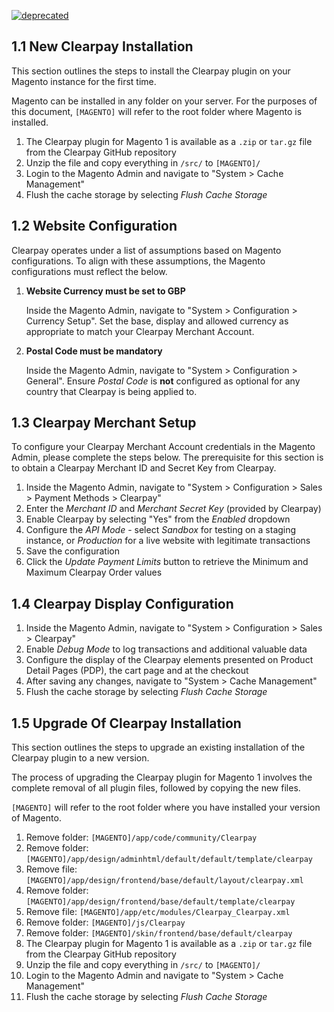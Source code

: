 [![deprecated](https://img.shields.io/badge/stability-deprecated-red)](https://business.adobe.com/blog/basics/support-magento-1-software-ends-june-30-2020)

## 1.1 New Clearpay Installation

This section outlines the steps to install the Clearpay plugin on your Magento instance for the first time.

Magento can be installed in any folder on your server. For the purposes of this document, `[MAGENTO]` will refer to the root folder where Magento is installed.

1. The Clearpay plugin for Magento 1 is available as a `.zip` or `tar.gz` file from the Clearpay GitHub repository
1. Unzip the file and copy everything in `/src/` to `[MAGENTO]/`
1. Login to the Magento Admin and navigate to "System > Cache Management"
1. Flush the cache storage by selecting _Flush Cache Storage_

## 1.2 Website Configuration

Clearpay operates under a list of assumptions based on Magento configurations. To align with these assumptions, the Magento configurations must reflect the below.

1. **Website Currency must be set to GBP**

    Inside the Magento Admin, navigate to "System > Configuration > Currency Setup". Set the base, display and allowed currency as appropriate to match your Clearpay Merchant Account.

1. **Postal Code must be mandatory**

    Inside the Magento Admin, navigate to "System > Configuration > General". Ensure _Postal Code_ is **not** configured as optional for any country that Clearpay is being applied to.

## 1.3 Clearpay Merchant Setup

To configure your Clearpay Merchant Account credentials in the Magento Admin, please complete the steps below. The prerequisite for this section is to obtain a Clearpay Merchant ID and Secret Key from Clearpay.

1. Inside the Magento Admin, navigate to "System > Configuration > Sales > Payment Methods > Clearpay"
1. Enter the _Merchant ID_ and _Merchant Secret Key_ (provided by Clearpay)
1. Enable Clearpay by selecting "Yes" from the _Enabled_ dropdown
1. Configure the _API Mode_ - select _Sandbox_ for testing on a staging instance, or _Production_ for a live website with legitimate transactions
1. Save the configuration
1. Click the _Update Payment Limits_ button to retrieve the Minimum and Maximum Clearpay Order values

## 1.4 Clearpay Display Configuration

1. Inside the Magento Admin, navigate to "System > Configuration > Sales > Clearpay"
1. Enable _Debug Mode_ to log transactions and additional valuable data
1. Configure the display of the Clearpay elements presented on Product Detail Pages (PDP), the cart page and at the checkout
1. After saving any changes, navigate to "System > Cache Management"
1. Flush the cache storage by selecting _Flush Cache Storage_

## 1.5 Upgrade Of Clearpay Installation

This section outlines the steps to upgrade an existing installation of the Clearpay plugin to a new version.

The process of upgrading the Clearpay plugin for Magento 1 involves the complete removal of all plugin files, followed by copying the new files.

`[MAGENTO]` will refer to the root folder where you have installed your version of Magento.

1. Remove folder: `[MAGENTO]/app/code/community/Clearpay`
1. Remove folder: `[MAGENTO]/app/design/adminhtml/default/default/template/clearpay`
1. Remove file: `[MAGENTO]/app/design/frontend/base/default/layout/clearpay.xml`
1. Remove folder: `[MAGENTO]/app/design/frontend/base/default/template/clearpay`
1. Remove file: `[MAGENTO]/app/etc/modules/Clearpay_Clearpay.xml`
1. Remove folder: `[MAGENTO]/js/Clearpay`
1. Remove folder: `[MAGENTO]/skin/frontend/base/default/clearpay`
1. The Clearpay plugin for Magento 1 is available as a `.zip` or `tar.gz` file from the Clearpay GitHub repository
1. Unzip the file and copy everything in `/src/` to `[MAGENTO]/`
1. Login to the Magento Admin and navigate to "System > Cache Management"
1. Flush the cache storage by selecting _Flush Cache Storage_
